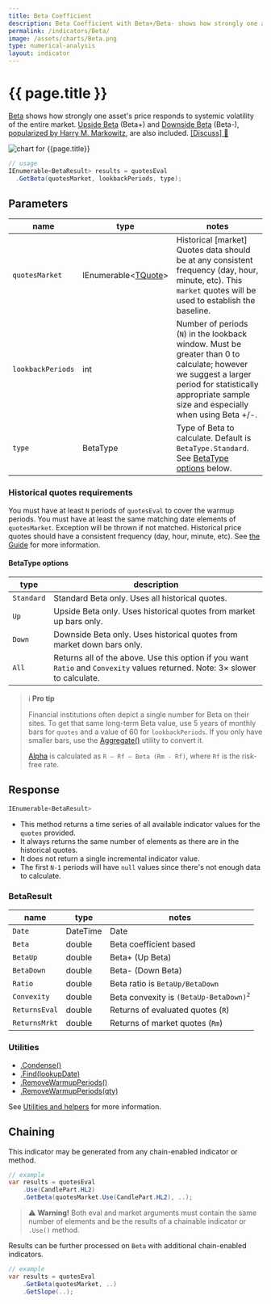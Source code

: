 ```yaml
---
title: Beta Coefficient
description: Beta Coefficient with Beta+/Beta- shows how strongly one asset's price responds to systemic volatility of the entire market.  Upside Beta (Beta+) and Downside Beta (Beta-),  popularized by Harry M. Markowitz, are also included.
permalink: /indicators/Beta/
image: /assets/charts/Beta.png
type: numerical-analysis
layout: indicator
---
```


# {{ page.title }}

[Beta](https://en.wikipedia.org/wiki/Beta_(finance)) shows how strongly one asset's price responds to systemic volatility of the entire market.  [Upside Beta](https://en.wikipedia.org/wiki/Upside_beta) (Beta+) and [Downside Beta](https://en.wikipedia.org/wiki/Downside_beta) (Beta-), [popularized by Harry M. Markowitz](https://www.jstor.org/stable/j.ctt1bh4c8h), are also included.
[[Discuss] :speech_balloon:]({{site.github.repository_url}}/discussions/268 "Community discussion about this indicator")

![chart for {{page.title}}]({{site.baseurl}}{{page.image}})

```csharp
// usage
IEnumerable<BetaResult> results = quotesEval
  .GetBeta(quotesMarket, lookbackPeriods, type);
```

## Parameters

| name | type | notes
| -- |-- |--
| `quotesMarket` | IEnumerable\<[TQuote]({{site.baseurl}}/guide/#historical-quotes)\> | Historical [market] Quotes data should be at any consistent frequency (day, hour, minute, etc).  This `market` quotes will be used to establish the baseline.
| `lookbackPeriods` | int | Number of periods (`N`) in the lookback window.  Must be greater than 0 to calculate; however we suggest a larger period for statistically appropriate sample size and especially when using Beta +/-.
| `type` | BetaType | Type of Beta to calculate.  Default is `BetaType.Standard`. See [BetaType options](#betatype-options) below.

### Historical quotes requirements

You must have at least `N` periods of `quotesEval` to cover the warmup periods.  You must have at least the same matching date elements of `quotesMarket`.  Exception will be thrown if not matched.  Historical price quotes should have a consistent frequency (day, hour, minute, etc).  See [the Guide]({{site.baseurl}}/guide/#historical-quotes) for more information.

#### BetaType options

| type | description
|-- |--
| `Standard` | Standard Beta only.  Uses all historical quotes.
| `Up` | Upside Beta only.  Uses historical quotes from market up bars only.
| `Down` | Downside Beta only.  Uses historical quotes from market down bars only.
| `All` | Returns all of the above.  Use this option if you want `Ratio` and `Convexity` values returned.  Note: 3× slower to calculate.

> :information_source: **Pro tip**
>
> Financial institutions often depict a single number for Beta on their sites.  To get that same long-term Beta value, use 5 years of monthly bars for `quotes` and a value of 60 for `lookbackPeriods`.  If you only have smaller bars, use the [Aggregate()]({{site.baseurl}}/utilities#resize-quote-history) utility to convert it.
>
> [Alpha](https://en.wikipedia.org/wiki/Alpha_(finance)) is calculated as `R – Rf – Beta (Rm - Rf)`, where `Rf` is the risk-free rate.

## Response

```csharp
IEnumerable<BetaResult>
```

- This method returns a time series of all available indicator values for the `quotes` provided.
- It always returns the same number of elements as there are in the historical quotes.
- It does not return a single incremental indicator value.
- The first `N-1` periods will have `null` values since there's not enough data to calculate.

### BetaResult

| name | type | notes
| -- |-- |--
| `Date` | DateTime | Date
| `Beta` | double | Beta coefficient based
| `BetaUp` | double | Beta+ (Up Beta)
| `BetaDown` | double | Beta- (Down Beta)
| `Ratio` | double | Beta ratio is `BetaUp/BetaDown`
| `Convexity` | double | Beta convexity is <code>(BetaUp-BetaDown)<sup>2</sup></code>
| `ReturnsEval` | double | Returns of evaluated quotes (`R`)
| `ReturnsMrkt` | double | Returns of market quotes (`Rm`)

### Utilities

- [.Condense()]({{site.baseurl}}/utilities#condense)
- [.Find(lookupDate)]({{site.baseurl}}/utilities#find-indicator-result-by-date)
- [.RemoveWarmupPeriods()]({{site.baseurl}}/utilities#remove-warmup-periods)
- [.RemoveWarmupPeriods(qty)]({{site.baseurl}}/utilities#remove-warmup-periods)

See [Utilities and helpers]({{site.baseurl}}/utilities#utilities-for-indicator-results) for more information.

## Chaining

This indicator may be generated from any chain-enabled indicator or method.

```csharp
// example
var results = quotesEval
    .Use(CandlePart.HL2)
    .GetBeta(quotesMarket.Use(CandlePart.HL2), ..);
```

> :warning: **Warning!** Both eval and market arguments must contain the same number of elements and be the results of a chainable indicator or `.Use()` method.

Results can be further processed on `Beta` with additional chain-enabled indicators.

```csharp
// example
var results = quotesEval
    .GetBeta(quotesMarket, ..)
    .GetSlope(..);
```
